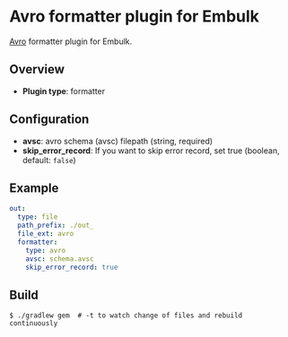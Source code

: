 # Avro formatter plugin for Embulk

[Avro](http://avro.apache.org/) formatter plugin for Embulk.

## Overview

* **Plugin type**: formatter

## Configuration

- **avsc**: avro schema (avsc) filepath (string, required)
- **skip\_error\_record**: If you want to skip error record, set true (boolean, default: `false`)

## Example

```yaml
out:
  type: file
  path_prefix: ./out_
  file_ext: avro
  formatter:
    type: avro
    avsc: schema.avsc
    skip_error_record: true
```


## Build

```
$ ./gradlew gem  # -t to watch change of files and rebuild continuously
```
